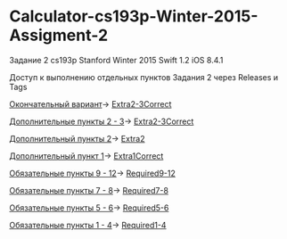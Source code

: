 # Calculator-cs193p-Winter-2015-Assigment-2
Задание 2 cs193p Stanford Winter 2015 Swift 1.2 iOS 8.4.1

Доступ к выполнению отдельных пунктов Задания 2 через Releases и Tags

[Окончательный вариант](http://bestkora.com/IosDeveloper/zadanie-2-resh…-2-i-swift-2-0/)-> [Extra2-3Correct](https://github.com/BestKora/Calculator-cs193p-Winter-2015-Assigment-2/tree/Extra2-3Correct)

[Дополнительные пункты 2 - 3](http://bestkora.com/IosDeveloper/zadanie-2-resh…-2-i-swift-2-0/)-> [Extra2-3Correct](https://github.com/BestKora/Calculator-cs193p-Winter-2015-Assigment-2/tree/Extra2-3Correct)

[Дополнительный пункты 2](http://bestkora.com/IosDeveloper/zadanie-2-resh…-2-i-swift-2-0/)-> [Extra2](https://github.com/BestKora/Calculator-cs193p-Winter-2015-Assigment-2/tree/Extra2) 

[Дополнительный пункт 1](http://bestkora.com/IosDeveloper/zadanie-2-resh…-2-i-swift-2-0/)-> [Extra1Correct](https://github.com/BestKora/Calculator-cs193p-Winter-2015-Assigment-2/tree/Extra1Correct)

[Обязательные пункты 9 - 12](http://bestkora.com/IosDeveloper/zadanie-2-resh…-2-i-swift-2-0/)-> [Required9-12](https://github.com/BestKora/Calculator-cs193p-Winter-2015-Assigment-2/tree/Required9-12)

[Обязательные пункты 7 - 8](http://bestkora.com/IosDeveloper/zadanie-2-resh…-2-i-swift-2-0/)-> [Required7-8](https://github.com/BestKora/Calculator-cs193p-Winter-2015-Assigment-2/tree/Required7-8)

[Обязательные пункты 5 - 6](http://bestkora.com/IosDeveloper/zadanie-2-resh…-2-i-swift-2-0/)-> [Required5-6](https://github.com/BestKora/Calculator-cs193p-Winter-2015-Assigment-2/tree/Required5-6)

[Обязательные пункты 1 - 4]( http://bestkora.com/IosDeveloper/zadanie-2-resh…-2-i-swift-2-0/)-> [Required1-4](https://github.com/BestKora/Calculator-cs193p-Winter-2015-Assigment-2/tree/Required1-4)
